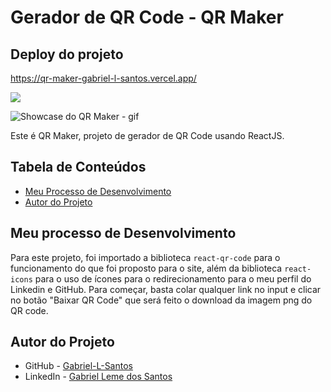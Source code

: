 # Gerador de QR Code - QR Maker

## Deploy do projeto

<https://qr-maker-gabriel-l-santos.vercel.app/>

<img src="http://img.shields.io/static/v1?label=STATUS&message=CONCLUIDO&color=GREEN&style=for-the-badge"/>
</p>

![Showcase do QR Maker - gif](./src/img-gif-readme/qr-maker-showcase.gif)

Este é QR Maker, projeto de gerador de QR Code usando ReactJS.

## Tabela de Conteúdos

- [Meu Processo de Desenvolvimento](#meu-processo-de-desenvolvimento)
- [Autor do Projeto](#autor-do-projeto)

## Meu processo de Desenvolvimento

Para este projeto, foi importado a biblioteca `react-qr-code` para o funcionamento do que foi proposto para o site, além da biblioteca `react-icons` para o uso de ícones para o redirecionamento para o meu perfil do Linkedin e GitHub. Para começar, basta colar qualquer link no input e clicar no botão "Baixar QR Code" que será feito o download da imagem png do QR code.

## Autor do Projeto

- GitHub - [Gabriel-L-Santos](https://github.com/Gabriel-L-Santos)
- LinkedIn - [Gabriel Leme dos Santos](https://www.linkedin.com/in/gabriel-leme-dos-santos/)
